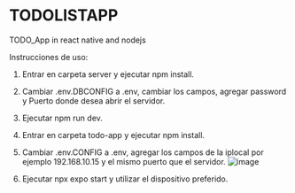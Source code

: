 # TODOLISTAPP
 TODO_App in react native and nodejs 


 Instrucciones de uso:
 1. Entrar en carpeta server y ejecutar npm install.
 2. Cambiar .env.DBCONFIG a .env, cambiar los campos, agregar password y Puerto donde desea abrir el servidor.
 3. Ejecutar npm run dev.
 4. Entrar en carpeta todo-app y ejecutar npm install.
 5. Cambiar .env.CONFIG a .env, agregar los campos de la iplocal por ejemplo 192.168.10.15 y el mismo puerto que el servidor. 
![image](https://github.com/user-attachments/assets/bc1c650c-4f14-4873-91d2-4676da271076)

6. Ejecutar npx expo start y utilizar el dispositivo preferido.
